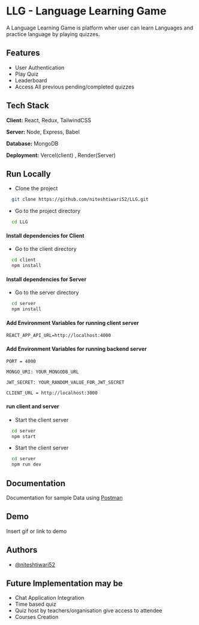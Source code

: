 
# LLG - Language Learning Game

A Language Learning Game is platform wher user can learn Languages and practice language by playing quizzes.


## Features

- User Authentication
- Play Quiz
- Leaderboard
- Access All previous pending/completed quizzes



## Tech Stack

**Client:** React, Redux, TailwindCSS

**Server:** Node, Express, Babel

**Database:** MongoDB

**Deployment:** Vercel(client) , Render(Server)


## Run Locally

- Clone the project

```bash
  git clone https://github.com/niteshtiwari52/LLG.git
```

- Go to the project directory

```bash
  cd LLG
```
#### Install dependencies for Client
- Go to the client directory

```bash
  cd client
  npm install
```


#### Install dependencies for Server
- Go to the server directory

```bash
  cd server
  npm install
```

#### Add Environment Variables for running client server

`REACT_APP_API_URL=http://localhost:4000` 

#### Add Environment Variables for running backend server

`PORT = 4000`

`MONGO_URI: YOUR_MONGODB_URL`

`JWT_SECRET: YOUR_RANDOM_VALUE_FOR_JWT_SECRET`

`CLIENT_URL = http://localhost:3000`

#### run client and server

- Start the client server

```bash
  cd server
  npm start
```
- Start the client server

```bash
  cd server
  npm run dev
```


## Documentation

Documentation for sample Data using [Postman](https://documenter.getpostman.com/view/23029976/2s9Yynn4Yj)


## Demo

Insert gif or link to demo


## Authors

- [@niteshtiwari52](https://www.github.com/niteshtiwari52)


## Future Implementation may be 
- Chat Application Integration
- Time based quiz 
- Quiz host by teachers/organisation give access to attendee
- Courses Creation 
